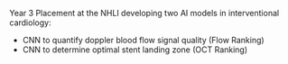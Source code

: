 Year 3 Placement at the NHLI developing two AI models in interventional cardiology:
- CNN to quantify doppler blood flow signal quality (Flow Ranking)
- CNN to determine optimal stent landing zone (OCT Ranking)
